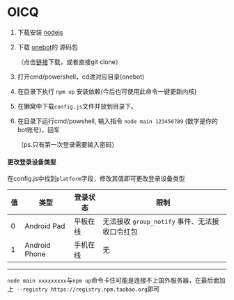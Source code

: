 # OICQ

1. 下载安装 [nodejs](https://nodejs.org/)

2. 下载 [onebot](https://github.com/takayama-lily/onebot)的 源码包

   （点击[链接](https://codeload.github.com/takayama-lily/onebot/zip/master)下载，或者直接git clone）

3. 打开cmd/powershell，cd进对应目录(onebot)

4. 在目录下执行 `npm up` 安装依赖(今后也可使用此命令一键更新内核)

5. 在獭窝中下载`config.js`文件并放到目录下。

6. 在目录下运行cmd/powshell, 输入指令 `node main 123456789` (数字是你的bot账号)，回车

   （ps.只有第一次登录需要输入密码）

#### 更改登录设备类型

在config.js中找到`platform`字段，修改其值即可更改登录设备类型


| 值   | 类型  | 登录状态 | 限制                                           |
| ---- | --------|----- | ---------------------------------------------- |
| 0    | Android Pad | 平板在线 | 无法接收 `group_notify` 事件、无法接收口令红包 |
| 1    | Android Phone| 手机在线 | 无                                             |

---



`node main xxxxxxxxx`与`npm up`命令卡住可能是连接不上国外服务器，在最后面加上` --registry https://registry.npm.taobao.org`即可